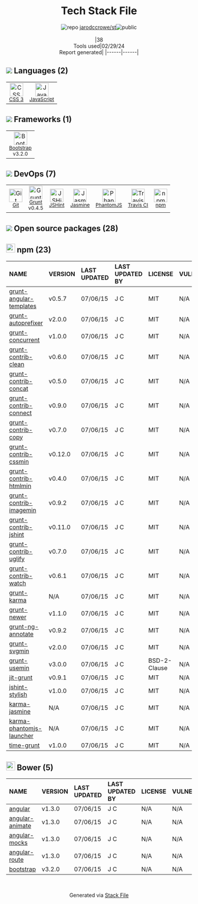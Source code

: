 <!--
&lt;--- Readme.md Snippet without images Start ---&gt;
## Tech Stack
jarodccrowe/st is built on the following main stack:

- [JavaScript](https://developer.mozilla.org/en-US/docs/Web/JavaScript) – Languages
- [Bootstrap](http://getbootstrap.com/) – Front-End Frameworks
- [Grunt](http://gruntjs.com/) – JS Build Tools / JS Task Runners
- [JSHint](http://www.jshint.com/about/) – Code Review
- [Jasmine](http://jasmine.github.io/) – Javascript Testing Framework
- [PhantomJS](https://phantomjs.org/) – Headless Browsers
- [Travis CI](http://travis-ci.com/) – Continuous Integration

Full tech stack [here](/techstack.md)

&lt;--- Readme.md Snippet without images End ---&gt;

&lt;--- Readme.md Snippet with images Start ---&gt;
## Tech Stack
jarodccrowe/st is built on the following main stack:

- <img width='25' height='25' src='https://img.stackshare.io/service/1209/javascript.jpeg' alt='JavaScript'/> [JavaScript](https://developer.mozilla.org/en-US/docs/Web/JavaScript) – Languages
- <img width='25' height='25' src='https://img.stackshare.io/service/1101/C9QJ7V3X.png' alt='Bootstrap'/> [Bootstrap](http://getbootstrap.com/) – Front-End Frameworks
- <img width='25' height='25' src='https://img.stackshare.io/service/845/falgg2jybmhgk16y62lr.png' alt='Grunt'/> [Grunt](http://gruntjs.com/) – JS Build Tools / JS Task Runners
- <img width='25' height='25' src='https://img.stackshare.io/service/1945/mzh2bRes_400x400.png' alt='JSHint'/> [JSHint](http://www.jshint.com/about/) – Code Review
- <img width='25' height='25' src='https://img.stackshare.io/service/831/7c0b595409af531b9cdeb07f8c513e8b.png' alt='Jasmine'/> [Jasmine](http://jasmine.github.io/) – Javascript Testing Framework
- <img width='25' height='25' src='https://img.stackshare.io/service/1832/phantomjs.png' alt='PhantomJS'/> [PhantomJS](https://phantomjs.org/) – Headless Browsers
- <img width='25' height='25' src='https://img.stackshare.io/service/460/Lu6cGu0z_400x400.png' alt='Travis CI'/> [Travis CI](http://travis-ci.com/) – Continuous Integration

Full tech stack [here](/techstack.md)

&lt;--- Readme.md Snippet with images End ---&gt;
-->
<div align="center">

# Tech Stack File
![](https://img.stackshare.io/repo.svg "repo") [jarodccrowe/st](https://github.com/jarodccrowe/st)![](https://img.stackshare.io/public_badge.svg "public")
<br/><br/>
|38<br/>Tools used|02/29/24 <br/>Report generated|
|------|------|
</div>

## <img src='https://img.stackshare.io/languages.svg'/> Languages (2)
<table><tr>
  <td align='center'>
  <img width='36' height='36' src='https://img.stackshare.io/service/6727/css.png' alt='CSS 3'>
  <br>
  <sub><a href="https://developer.mozilla.org/en-US/docs/Web/CSS/CSS3">CSS 3</a></sub>
  <br>
  <sub></sub>
</td>

<td align='center'>
  <img width='36' height='36' src='https://img.stackshare.io/service/1209/javascript.jpeg' alt='JavaScript'>
  <br>
  <sub><a href="https://developer.mozilla.org/en-US/docs/Web/JavaScript">JavaScript</a></sub>
  <br>
  <sub></sub>
</td>

</tr>
</table>

## <img src='https://img.stackshare.io/frameworks.svg'/> Frameworks (1)
<table><tr>
  <td align='center'>
  <img width='36' height='36' src='https://img.stackshare.io/service/1101/C9QJ7V3X.png' alt='Bootstrap'>
  <br>
  <sub><a href="http://getbootstrap.com/">Bootstrap</a></sub>
  <br>
  <sub>v3.2.0</sub>
</td>

</tr>
</table>

## <img src='https://img.stackshare.io/devops.svg'/> DevOps (7)
<table><tr>
  <td align='center'>
  <img width='36' height='36' src='https://img.stackshare.io/service/1046/git.png' alt='Git'>
  <br>
  <sub><a href="http://git-scm.com/">Git</a></sub>
  <br>
  <sub></sub>
</td>

<td align='center'>
  <img width='36' height='36' src='https://img.stackshare.io/service/845/falgg2jybmhgk16y62lr.png' alt='Grunt'>
  <br>
  <sub><a href="http://gruntjs.com/">Grunt</a></sub>
  <br>
  <sub>v0.4.5</sub>
</td>

<td align='center'>
  <img width='36' height='36' src='https://img.stackshare.io/service/1945/mzh2bRes_400x400.png' alt='JSHint'>
  <br>
  <sub><a href="http://www.jshint.com/about/">JSHint</a></sub>
  <br>
  <sub></sub>
</td>

<td align='center'>
  <img width='36' height='36' src='https://img.stackshare.io/service/831/7c0b595409af531b9cdeb07f8c513e8b.png' alt='Jasmine'>
  <br>
  <sub><a href="http://jasmine.github.io/">Jasmine</a></sub>
  <br>
  <sub></sub>
</td>

<td align='center'>
  <img width='36' height='36' src='https://img.stackshare.io/service/1832/phantomjs.png' alt='PhantomJS'>
  <br>
  <sub><a href="https://phantomjs.org/">PhantomJS</a></sub>
  <br>
  <sub></sub>
</td>

<td align='center'>
  <img width='36' height='36' src='https://img.stackshare.io/service/460/Lu6cGu0z_400x400.png' alt='Travis CI'>
  <br>
  <sub><a href="http://travis-ci.com/">Travis CI</a></sub>
  <br>
  <sub></sub>
</td>

<td align='center'>
  <img width='36' height='36' src='https://img.stackshare.io/service/1120/lejvzrnlpb308aftn31u.png' alt='npm'>
  <br>
  <sub><a href="https://www.npmjs.com/">npm</a></sub>
  <br>
  <sub></sub>
</td>

</tr>
</table>


## <img src='https://img.stackshare.io/group.svg' /> Open source packages (28)</h2>

## <img width='24' height='24' src='https://img.stackshare.io/service/1120/lejvzrnlpb308aftn31u.png'/> npm (23)

|NAME|VERSION|LAST UPDATED|LAST UPDATED BY|LICENSE|VULNERABILITIES|
|:------|:------|:------|:------|:------|:------|
|[grunt-angular-templates](https://www.npmjs.com/grunt-angular-templates)|v0.5.7|07/06/15|J C |MIT|N/A|
|[grunt-autoprefixer](https://www.npmjs.com/grunt-autoprefixer)|v2.0.0|07/06/15|J C |MIT|N/A|
|[grunt-concurrent](https://www.npmjs.com/grunt-concurrent)|v1.0.0|07/06/15|J C |MIT|N/A|
|[grunt-contrib-clean](https://www.npmjs.com/grunt-contrib-clean)|v0.6.0|07/06/15|J C |MIT|N/A|
|[grunt-contrib-concat](https://www.npmjs.com/grunt-contrib-concat)|v0.5.0|07/06/15|J C |MIT|N/A|
|[grunt-contrib-connect](https://www.npmjs.com/grunt-contrib-connect)|v0.9.0|07/06/15|J C |MIT|N/A|
|[grunt-contrib-copy](https://www.npmjs.com/grunt-contrib-copy)|v0.7.0|07/06/15|J C |MIT|N/A|
|[grunt-contrib-cssmin](https://www.npmjs.com/grunt-contrib-cssmin)|v0.12.0|07/06/15|J C |MIT|N/A|
|[grunt-contrib-htmlmin](https://www.npmjs.com/grunt-contrib-htmlmin)|v0.4.0|07/06/15|J C |MIT|N/A|
|[grunt-contrib-imagemin](https://www.npmjs.com/grunt-contrib-imagemin)|v0.9.2|07/06/15|J C |MIT|N/A|
|[grunt-contrib-jshint](https://www.npmjs.com/grunt-contrib-jshint)|v0.11.0|07/06/15|J C |MIT|N/A|
|[grunt-contrib-uglify](https://www.npmjs.com/grunt-contrib-uglify)|v0.7.0|07/06/15|J C |MIT|N/A|
|[grunt-contrib-watch](https://www.npmjs.com/grunt-contrib-watch)|v0.6.1|07/06/15|J C |MIT|N/A|
|[grunt-karma](https://www.npmjs.com/grunt-karma)|N/A|07/06/15|J C |MIT|N/A|
|[grunt-newer](https://www.npmjs.com/grunt-newer)|v1.1.0|07/06/15|J C |MIT|N/A|
|[grunt-ng-annotate](https://www.npmjs.com/grunt-ng-annotate)|v0.9.2|07/06/15|J C |MIT|N/A|
|[grunt-svgmin](https://www.npmjs.com/grunt-svgmin)|v2.0.0|07/06/15|J C |MIT|N/A|
|[grunt-usemin](https://www.npmjs.com/grunt-usemin)|v3.0.0|07/06/15|J C |BSD-2-Clause|N/A|
|[jit-grunt](https://www.npmjs.com/jit-grunt)|v0.9.1|07/06/15|J C |MIT|N/A|
|[jshint-stylish](https://www.npmjs.com/jshint-stylish)|v1.0.0|07/06/15|J C |MIT|N/A|
|[karma-jasmine](https://www.npmjs.com/karma-jasmine)|N/A|07/06/15|J C |MIT|N/A|
|[karma-phantomjs-launcher](https://www.npmjs.com/karma-phantomjs-launcher)|N/A|07/06/15|J C |MIT|N/A|
|[time-grunt](https://www.npmjs.com/time-grunt)|v1.0.0|07/06/15|J C |MIT|N/A|


## <img width='24' height='24' src='https://img.stackshare.io/service/847/66db62603f426a8fc6664081811be6d4.png'/> Bower (5)

|NAME|VERSION|LAST UPDATED|LAST UPDATED BY|LICENSE|VULNERABILITIES|
|:------|:------|:------|:------|:------|:------|
|[angular](http://bower.io/angular)|v1.3.0|07/06/15|J C |N/A|N/A|
|[angular-animate](http://bower.io/angular-animate)|v1.3.0|07/06/15|J C |N/A|N/A|
|[angular-mocks](http://bower.io/angular-mocks)|v1.3.0|07/06/15|J C |N/A|N/A|
|[angular-route](http://bower.io/angular-route)|v1.3.0|07/06/15|J C |N/A|N/A|
|[bootstrap](http://bower.io/bootstrap)|v3.2.0|07/06/15|J C |N/A|N/A|

<br/>
<div align='center'>

Generated via [Stack File](https://github.com/marketplace/stack-file)
